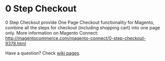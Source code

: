 0 Step Checkout
=============

0 Step Checkout provide One Page Checkout functionality for Magento, combine all the steps for checkout (including shopping cart) into one page only.
More information on Magento Connect: http://magentocommerce.com/magento-connect/0-step-checkout-9378.html

Have a question? Check [wiki pages](https://github.com/stalniy/0step-checkout/wiki/_pages).
